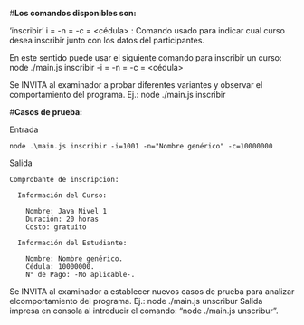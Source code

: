 #**Los comandos disponibles son:**

  ‘inscribir’ i = <id> -n = <nombre> -c = <cédula> : Comando usado para indicar cual curso desea inscribir junto con los datos del participantes.

  En este sentido puede usar el siguiente comando para inscribir un curso:
  node ./main.js inscribir -i = <id> -n = <nombre> -c = <cédula>

Se INVITA al examinador a probar diferentes variantes y observar el comportamiento del programa. Ej.: node ./main.js inscribir

#**Casos de prueba:**

  Entrada

    node .\main.js inscribir -i=1001 -n="Nombre genérico" -c=10000000

  Salida

    Comprobante de inscripción:

      Información del Curso:

        Nombre: Java Nivel 1
        Duración: 20 horas
        Costo: gratuito

      Información del Estudiante:

        Nombre: Nombre genérico.
        Cédula: 10000000.
        N° de Pago: -No aplicable-.

Se INVITA al examinador a establecer nuevos casos de prueba para analizar elcomportamiento del programa.
Ej.: node ./main.js unscribur
Salida impresa en consola al introducir el comando: “node ./main.js unscribur”.
